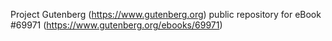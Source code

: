 Project Gutenberg (https://www.gutenberg.org) public repository for
eBook #69971 (https://www.gutenberg.org/ebooks/69971)
